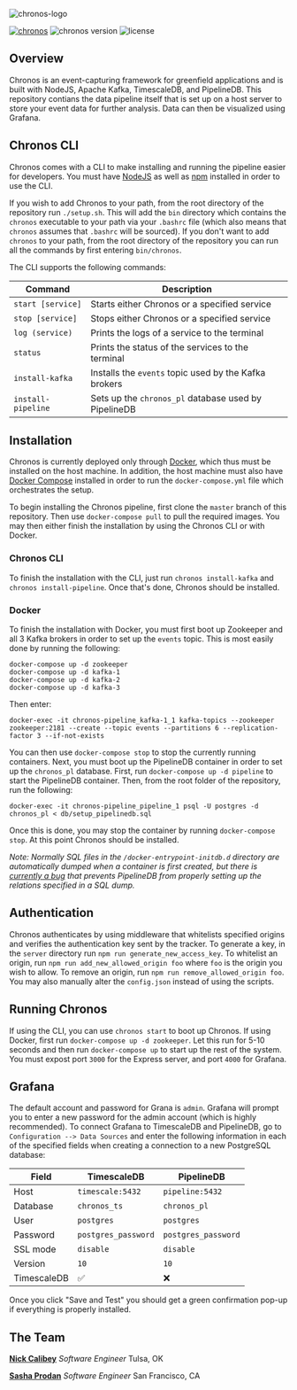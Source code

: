![chronos-logo](https://i.imgur.com/yWR0afJ.png)

[![chronos](https://img.shields.io/badge/chronos-%F0%9F%95%B0-blue.svg)](https://chronos-project.github.io)
![chronos version](https://img.shields.io/badge/version-0.9.0--beta-orange.svg)
![license](https://img.shields.io/badge/license-MIT-green.svg)
## Overview
Chronos is an event-capturing framework for greenfield applications and is built with NodeJS, Apache Kafka, TimescaleDB, and PipelineDB. This repository contians the data pipeline itself that is set up on a host server to store your event data for further analysis. Data can then be visualized using Grafana.

## Chronos CLI
Chronos comes with a CLI to make installing and running the pipeline easier for developers. You must have [NodeJS](https://nodejs.org/en/) as well as [npm](https://www.npmjs.com/) installed in order to use the CLI.

If you wish to add Chronos to your path, from the root directory of the repository run `./setup.sh`. This will add the `bin` directory which contains the `chronos` executable to your path via your `.bashrc` file (which also means that `chronos` assumes that `.bashrc` will be sourced). If you don't want to add `chronos` to your path, from the root directory of the repository you can run all the commands by first entering `bin/chronos`.

The CLI supports the following commands:

Command | Description
------- | -----------
`start [service]` | Starts either Chronos or a specified service
`stop [service]` | Stops either Chronos or a specified service
`log (service)` | Prints the logs of a service to the terminal
`status` | Prints the status of the services to the terminal
`install-kafka` | Installs the `events` topic used by the Kafka brokers
`install-pipeline` | Sets up the `chronos_pl` database used by PipelineDB

## Installation
Chronos is currently deployed only through [Docker](https://docs.docker.com/install/), which thus must be installed on the host machine. In addition, the host machine must also have [Docker Compose](https://docs.docker.com/compose/install/) installed in order to run the `docker-compose.yml` file which orchestrates the setup.

To begin installing the Chronos pipeline, first clone the `master` branch of this repository. Then use `docker-compose pull` to pull the required images. You may then either finish the installation by using the Chronos CLI or with Docker.

### Chronos CLI
To finish the installation with the CLI, just run `chronos install-kafka` and `chronos install-pipeline`. Once that's done, Chronos should be installed.

### Docker
To finish the installation with Docker, you must first boot up Zookeeper and all 3 Kafka brokers in order to set up the `events` topic. This is most easily done by running the following:
```
docker-compose up -d zookeeper
docker-compose up -d kafka-1
docker-compose up -d kafka-2
docker-compose up -d kafka-3
```
Then enter:
```
docker-exec -it chronos-pipeline_kafka-1_1 kafka-topics --zookeeper zookeeper:2181 --create --topic events --partitions 6 --replication-factor 3 --if-not-exists
```
You can then use `docker-compose stop` to stop the currently running containers. Next, you must boot up the PipelineDB container in order to set up the `chronos_pl` database. First, run `docker-compose up -d pipeline` to start the PipelineDB container. Then, from the root folder of the repository, run the following:
```
docker-exec -it chronos-pipeline_pipeline_1 psql -U postgres -d chronos_pl < db/setup_pipelinedb.sql
```
Once this is done, you may stop the container by running `docker-compose stop`. At this point Chronos should be installed.

_Note: Normally SQL files in the `/docker-entrypoint-initdb.d` directory are automatically dumped when a container is first created, but there is [currently a bug](https://github.com/pipelinedb/pipelinedb/issues/1997) that prevents PipelineDB from properly setting up the relations specified in a SQL dump._

## Authentication
Chronos authenticates by using middleware that whitelists specified origins and verifies the authentication key sent by the tracker. To generate a key, in the `server` directory run `npm run generate_new_access_key`. To whitelist an origin, run `npm run add_new_allowed_origin foo` where `foo` is the origin you wish to allow. To remove an origin, run `npm run remove_allowed_origin foo`. You may also manually alter the `config.json` instead of using the scripts.

## Running Chronos
If using the CLI, you can use `chronos start` to boot up Chronos. If using Docker, first run `docker-compose up -d zookeeper`. Let this run for 5-10 seconds and then run `docker-compose up` to start up the rest of the system. You must expost port `3000` for the Express server, and port `4000` for Grafana.

## Grafana
The default account and password for Grana is `admin`. Grafana will prompt you to enter a new password for the admin account (which is highly recommended). To connect Grafana to TimescaleDB and PipelineDB, go to `Configuration --> Data Sources` and enter the following information in each of the specified fields when creating a connection to a new PostgreSQL database:

Field | TimescaleDB | PipelineDB
----- | ----------- | ----------
Host  | `timescale:5432` | `pipeline:5432`
Database | `chronos_ts` | `chronos_pl`
User | `postgres` | `postgres`
Password | `postgres_password` | `postgres_password`
SSL mode | `disable` | `disable`
Version | `10` | `10`
TimescaleDB | ✅ | ❌

Once you click "Save and Test" you should get a green confirmation pop-up if everything is properly installed.

## The Team
[**Nick Calibey**](https://ncalibey.github.io/) _Software Engineer_ Tulsa, OK

[**Sasha Prodan**](https://sashaprodan.github.io/) _Software Engineer_ San Francisco, CA
